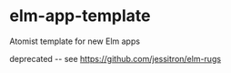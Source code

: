 # elm-app-template
Atomist template for new Elm apps

deprecated -- see https://github.com/jessitron/elm-rugs
